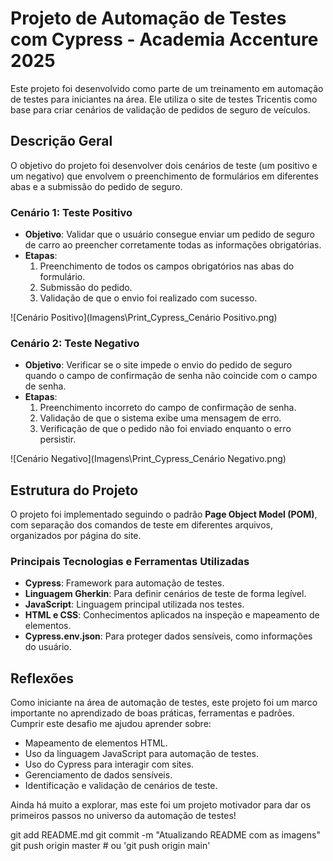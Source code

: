 # Projeto de Automação de Testes com Cypress - Academia Accenture 2025

Este projeto foi desenvolvido como parte de um treinamento em automação de testes para iniciantes na área. Ele utiliza o site de testes Tricentis como base para criar cenários de validação de pedidos de seguro de veículos.

## Descrição Geral

O objetivo do projeto foi desenvolver dois cenários de teste (um positivo e um negativo) que envolvem o preenchimento de formulários em diferentes abas e a submissão do pedido de seguro.

### Cenário 1: Teste Positivo

- **Objetivo**: Validar que o usuário consegue enviar um pedido de seguro de carro ao preencher corretamente todas as informações obrigatórias.
- **Etapas**:
  1. Preenchimento de todos os campos obrigatórios nas abas do formulário.
  2. Submissão do pedido.
  3. Validação de que o envio foi realizado com sucesso.
 
![Cenário Positivo](Imagens\Print_Cypress_Cenário Positivo.png)

### Cenário 2: Teste Negativo

- **Objetivo**: Verificar se o site impede o envio do pedido de seguro quando o campo de confirmação de senha não coincide com o campo de senha.
- **Etapas**:
  1. Preenchimento incorreto do campo de confirmação de senha.
  2. Validação de que o sistema exibe uma mensagem de erro.
  3. Verificação de que o pedido não foi enviado enquanto o erro persistir.
 
![Cenário Negativo](Imagens\Print_Cypress_Cenário Negativo.png)

## Estrutura do Projeto

O projeto foi implementado seguindo o padrão **Page Object Model (POM)**, com separação dos comandos de teste em diferentes arquivos, organizados por página do site.

### Principais Tecnologias e Ferramentas Utilizadas

- **Cypress**: Framework para automação de testes.
- **Linguagem Gherkin**: Para definir cenários de teste de forma legível.
- **JavaScript**: Linguagem principal utilizada nos testes.
- **HTML e CSS**: Conhecimentos aplicados na inspeção e mapeamento de elementos.
- **Cypress.env.json**: Para proteger dados sensíveis, como informações do usuário.

## Reflexões

Como iniciante na área de automação de testes, este projeto foi um marco importante no aprendizado de boas práticas, ferramentas e padrões. Cumprir este desafio me ajudou aprender sobre:

- Mapeamento  de elementos HTML.
- Uso da linguagem JavaScript para automação de testes.
- Uso do Cypress para interagir com sites.
- Gerenciamento de dados sensíveis.
- Identificação e validação de cenários de teste.

Ainda há muito a explorar, mas este foi um projeto motivador para dar os primeiros passos no universo da automação de testes!

git add README.md
git commit -m "Atualizando README com as imagens"
git push origin master  # ou 'git push origin main'


